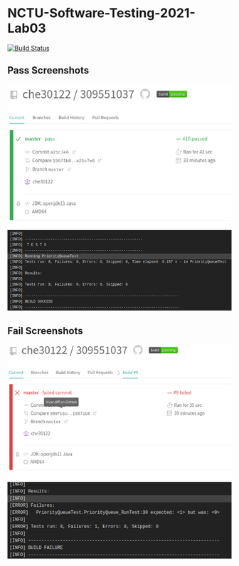 # NCTU-Software-Testing-2021-Lab03

[![Build Status](https://travis-ci.com/che30122/309551037.svg?branch=master)](https://travis-ci.com/che30122/309551037)

## Pass Screenshots
![image alt](https://github.com/che30122/309551037/raw/master/pic/pass.png )
![image alt](https://github.com/che30122/309551037/raw/master/pic/pass1.png )

## Fail Screenshots
![image alt](https://github.com/che30122/309551037/raw/master/pic/fail.png )
![image alt](https://github.com/che30122/309551037/raw/master/pic/fail1.png )